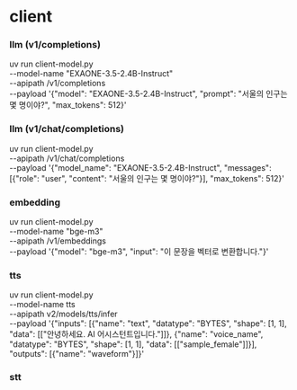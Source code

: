 # client 

### llm (v1/completions)
uv run client-model.py \
--model-name "EXAONE-3.5-2.4B-Instruct" \
--apipath /v1/completions \
--payload '{"model": "EXAONE-3.5-2.4B-Instruct", "prompt": "서울의 인구는 몇 명이야?", "max_tokens": 512}'


### llm (v1/chat/completions)
uv run client-model.py \
--apipath /v1/chat/completions \
--payload '{"model_name": "EXAONE-3.5-2.4B-Instruct", "messages": [{"role": "user", "content": "서울의 인구는 몇 명이야?"}], "max_tokens": 512}'

### embedding
uv run client-model.py \
--model-name "bge-m3" \
--apipath /v1/embeddings \
--payload '{"model": "bge-m3", "input": "이 문장을 벡터로 변환합니다."}'

### tts 
uv run client-model.py \
  --model-name tts \
  --apipath v2/models/tts/infer \
  --payload '{"inputs": [{"name": "text", "datatype": "BYTES", "shape": [1, 1], "data": [["안녕하세요. AI 어시스턴트입니다."]]}, {"name": "voice_name", "datatype": "BYTES", "shape": [1, 1], "data": [["sample_female"]]}], "outputs": [{"name": "waveform"}]}'

### stt